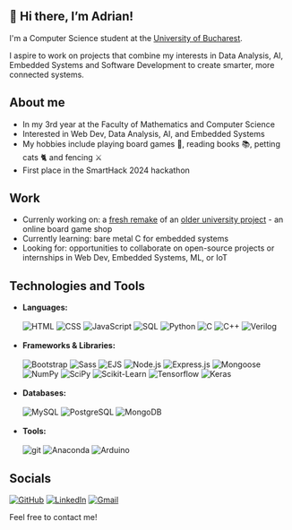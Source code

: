 ## 👋 Hi there, I’m Adrian!
I'm a Computer Science student at the [University of Bucharest](https://unibuc.ro/?lang=en).

I aspire to work on projects that combine my interests in Data Analysis, AI, Embedded Systems and Software Development to create smarter, more connected systems.

## About me
- In my 3rd year at the Faculty of Mathematics and Computer Science
- Interested in Web Dev, Data Analysis, AI, and Embedded Systems
- My hobbies include playing board games 🎲, reading books 📚, petting cats 🐈 and fencing ⚔️
- First place in the SmartHack 2024 hackathon

## Work 
- Currenly working on: a [fresh remake](https://github.com/Adrifot/BG_Shop-V2) of an [older university project](https://github.com/Adrifot/BGShop_Project_2024) - an online board game shop
- Currently learning: bare metal C for embedded systems
- Looking for: opportunities to collaborate on open-source projects or internships in Web Dev, Embedded Systems, ML, or IoT

## Technologies and Tools
- **Languages:** <br><br>
  ![HTML](https://img.shields.io/badge/HTML-%23FF4F1F.svg?logo=html5&logoColor=white)
  ![CSS](https://img.shields.io/badge/CSS-%231c88c7.svg?logo=css3&logoColor=white)
  ![JavaScript](https://img.shields.io/badge/JavaScript-%23f0db4f.svg?logo=javascript&logoColor=black)
  ![SQL](https://img.shields.io/badge/SQL-477998)
  ![Python](https://img.shields.io/badge/Python-%233776AB.svg?logo=python&logoColor=%23FFE363)
  ![C](https://img.shields.io/badge/C-%23315372.svg?logo=c&logoColor=white)
  ![C++](https://img.shields.io/badge/C++-%2300599C.svg?logo=cplusplus&logoColor=white)
  ![Verilog](https://img.shields.io/badge/Verilog%20HDL-A44A3F)
  <br><br>
- **Frameworks & Libraries:** <br><br>
  ![Bootstrap](https://img.shields.io/badge/Bootstrap-%237952B3.svg?logo=bootstrap&logoColor=white)
  ![Sass](https://img.shields.io/badge/Sass-%23CC6699.svg?logo=sass&logoColor=white)
  ![EJS](https://img.shields.io/badge/EJS-%23B4CA65.svg?logo=ejs&logoColor=black)
  ![Node.js](https://img.shields.io/badge/Node.js-%23058C42.svg?logo=nodedotjs&logoColor=black)
  ![Express.js](https://img.shields.io/badge/Express.js-%236B818C.svg?logo=express&logoColor=black)
  ![Mongoose](https://img.shields.io/badge/Mongoose-%23880000.svg?logo=mongoose&logoColor=white)
  ![NumPy](https://img.shields.io/badge/NumPy-%23013243.svg?logo=numpy&logoColor=white)
  ![SciPy](https://img.shields.io/badge/SciPy-%238CAAE6.svg?logo=scipy&logoColor=white)
  ![Scikit-Learn](https://img.shields.io/badge/scikit--learn-%23F7931E.svg?logo=scikitlearn&logoColor=black)
  ![Tensorflow](https://img.shields.io/badge/TensorFlow-%23FF6F00.svg?logo=tensorflow&logoColor=white)
  ![Keras](https://img.shields.io/badge/Keras-%23D00000.svg?logo=keras&logoColor=white)
  <br><br>
- **Databases:** <br><br>
  ![MySQL](https://img.shields.io/badge/MySQL-%234479A1.svg?logo=mysql&logoColor=white)
  ![PostgreSQL](https://img.shields.io/badge/PostgreSQL-%234169E1.svg?logo=postgresql&logoColor=white)
  ![MongoDB](https://img.shields.io/badge/MongoDB-%247A2481.svg?logo=mongodb&logoColor=white)
  <br><br>
- **Tools:** <br><br>
  ![git](https://img.shields.io/badge/Git-%23F05032.svg?logo=git&logoColor=white)
  ![Anaconda](https://img.shields.io/badge/Anaconda-%2344A833.svg?logo=anaconda&logoColor=white)
  ![Arduino](https://img.shields.io/badge/Arduino-%2300878F.svg?logo=arduino&logoColor=white)
      
## Socials
[![GitHub](https://img.shields.io/badge/GitHub-%23181717.svg?logo=github&logoColor=white)](https://github.com/Adrifot)
[![LinkedIn](https://img.shields.io/badge/LinkedIn-%230077B5.svg?logo=linkedin&logoColor=white)](https://www.linkedin.com/in/adrian-mihael-fota/)
[![Gmail](https://img.shields.io/badge/Gmail-%23EA4335.svg?logo=gmail&logoColor=white)](mailto:adrian.mihael.fota@gmail.com)

Feel free to contact me!
